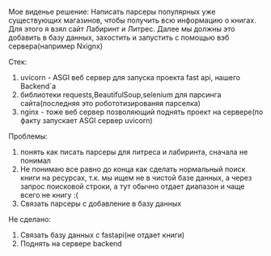 Мое виденье решение:
Написать парсеры популярных уже существующих магазинов, чтобы получить всю информацию о книгах. Для этого я взял сайт
Лабиринт и Литрес.
Далее мы должны это добавить в базу данных, захостить и запустить с помощью вэб сервера(например Nxignx)

Стек:

1) uvicorn - ASGI веб сервер для запуска проекта fast api, нашего Backend`а
2) библиотеки requests,BeautifulSoup,selenium для парсинга сайта(последняя это робототизированяя парселка)
3) nginx - тоже веб сервер позволяющий поднять проект на сервере(по факту запускает ASGI сервер uvicorn)

Проблемы:

1) понять как писать парсеры для литреса и лабиринта, сначала не понимал
2) Не понимаю все равно до конца как сделать нормальный поиск книги на ресурсах, т.к. мы ищем не в чистой базе данных, а
   через запрос поисковой строки, а тут обычно отдает диапазон и чаще всего не книгу :(
3) Связать парсеры с добавление в базу данных

Не сделано:

1) Связать базу данных с fastapi(не отдает книги)
2) Поднять на сервере backend